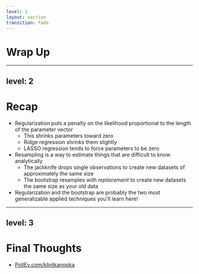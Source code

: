 ```yaml
---
level: 1
layout: section
transition: fade
---
```


# Wrap Up

---
level: 2
---

# Recap

- Regularization puts a penalty on the likelihood proportional to the length of the parameter vector
    - This shrinks parameters toward zero
    - Ridge regression shrinks them slightly
    - LASSO regression tends to force parameters to be zero
- Resampling is a way to estimate things that are difficult to know analytically
    - The jackknife drops single observations to create new datasets of approximately the same size
    - The bootstrap resamples _with replacement_ to create new datasets the same size as your old data
- Regularization and the bootstrap are probably the two most generalizable applied techniques you'll learn here!



---
level: 3
---

# Final Thoughts

- [PollEv.com/klintkanopka](https://PollEv.com/klintkanopka)
